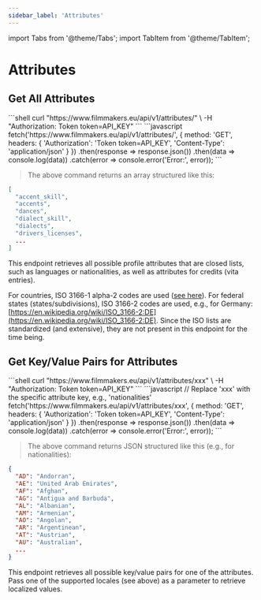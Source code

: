 ```yaml
---
sidebar_label: 'Attributes'
---
```


import Tabs from '@theme/Tabs';
import TabItem from '@theme/TabItem';

# Attributes

## Get All Attributes

<Tabs groupId="api-examples">
  <TabItem value="curl" label="cURL" default>
    ```shell
    curl "https://www.filmmakers.eu/api/v1/attributes/" \
      -H "Authorization: Token token=API_KEY"
    ```
  </TabItem>
  <TabItem value="javascript" label="JavaScript (Fetch)">
    ```javascript
    fetch('https://www.filmmakers.eu/api/v1/attributes/', {
      method: 'GET',
      headers: {
        'Authorization': 'Token token=API_KEY',
        'Content-Type': 'application/json'
      }
    })
    .then(response => response.json())
    .then(data => console.log(data))
    .catch(error => console.error('Error:', error));
    ```
  </TabItem>
</Tabs>

> The above command returns an array structured like this:

```json
[
  "accent_skill",
  "accents",
  "dances",
  "dialect_skill",
  "dialects",
  "drivers_licenses",
  ...
]
```

This endpoint retrieves all possible profile attributes that are closed lists, such as languages or nationalities, as well as attributes for credits (vita entries).

For countries, ISO 3166-1 alpha-2 codes are used ([see here](https://en.wikipedia.org/wiki/ISO_3166-1_alpha-2)). For federal states (states/subdivisions), ISO 3166-2 codes are used, e.g., for Germany: [https://en.wikipedia.org/wiki/ISO_3166-2:DE](https://en.wikipedia.org/wiki/ISO_3166-2:DE). Since the ISO lists are standardized (and extensive), they are not present in this endpoint for the time being.

## Get Key/Value Pairs for Attributes

<Tabs groupId="api-examples">
  <TabItem value="curl" label="cURL" default>
    ```shell
    curl "https://www.filmmakers.eu/api/v1/attributes/xxx" \
      -H "Authorization: Token token=API_KEY"
    ```
  </TabItem>
  <TabItem value="javascript" label="JavaScript (Fetch)">
    ```javascript
    // Replace 'xxx' with the specific attribute key, e.g., 'nationalities'
    fetch('https://www.filmmakers.eu/api/v1/attributes/xxx', {
      method: 'GET',
      headers: {
        'Authorization': 'Token token=API_KEY',
        'Content-Type': 'application/json'
      }
    })
    .then(response => response.json())
    .then(data => console.log(data))
    .catch(error => console.error('Error:', error));
    ```
  </TabItem>
</Tabs>

> The above command returns JSON structured like this (e.g., for nationalities):

```json
{
  "AD": "Andorran",
  "AE": "United Arab Emirates",
  "AF": "Afghan",
  "AG": "Antigua and Barbuda",
  "AL": "Albanian",
  "AM": "Armenian",
  "AO": "Angolan",
  "AR": "Argentinean",
  "AT": "Austrian",
  "AU": "Australian",
  ...
}
```

This endpoint retrieves all possible key/value pairs for one of the attributes. Pass one of the supported locales (see above) as a parameter to retrieve localized values.
